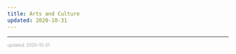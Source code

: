 ```yaml
---
title: Arts and Culture
updated: 2020-10-31
---
```


---

<sup><sub><font color="#a6a6a6">updated: 2020-10-31</font></sub></sup>
